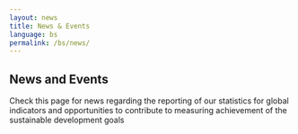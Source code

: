 ```yaml
---
layout: news
title: News & Events
language: bs
permalink: /bs/news/
---
```


## News and Events
Check this page for news regarding the reporting of our statistics for global indicators and opportunities to contribute to measuring achievement of the sustainable development goals
